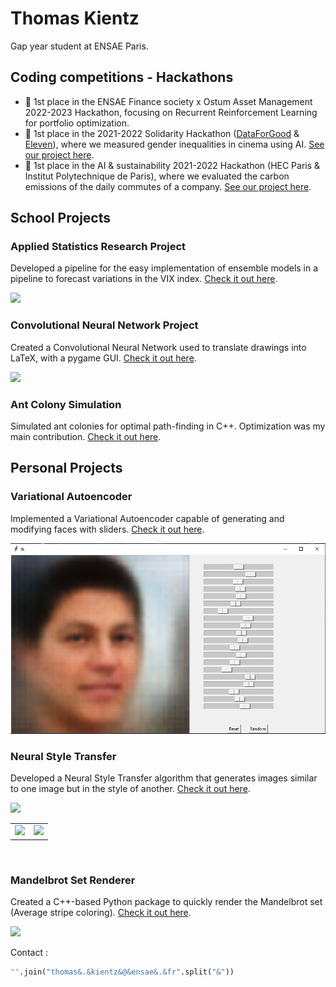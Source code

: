 # Thomas Kientz

Gap year student at ENSAE Paris.

<h2>Coding competitions - Hackathons</h2>
<ul>
  <li>🥇 1st place in the ENSAE Finance society x Ostum Asset Management 2022-2023 Hackathon, focusing on Recurrent Reinforcement Learning for portfolio optimization.</li>
  <li>🥇 1st place in the 2021-2022 Solidarity Hackathon (<a href="https://dataforgood.fr">DataForGood</a> & <a href="https://eleven-strategy.com">Eleven</a>), where we measured gender inequalities in cinema using AI. <a href="https://github.com/vdelale/Hackathon-ENSAE-2022">See our project here</a>.</li>
  <li>🥇 1st place in the AI & sustainability 2021-2022 Hackathon (HEC Paris & Institut Polytechnique de Paris), where we evaluated the carbon emissions of the daily commutes of a company. <a href="https://github.com/KnSCode/hackathion-hi-paris">See our project here</a>.</li>
</ul>

<h2>School Projects</h2>

<h3>Applied Statistics Research Project</h3>
<p>
  Developed a pipeline for the easy implementation of ensemble models in a pipeline to forecast variations in the VIX index. <a href="https://github.com/g0bel1n/TinyAutoML">Check it out here</a>.
</p>
<img src="https://user-images.githubusercontent.com/60552083/165638298-7f5df03e-781d-4884-ab46-06702be6a2fe.png">

<h3>Convolutional Neural Network Project</h3>
<p>
  Created a Convolutional Neural Network used to translate drawings into LaTeX, with a pygame GUI. <a href="https://github.com/thomktz/Projet-1A">Check it out here</a>.
</p>
<img src="https://user-images.githubusercontent.com/60552083/119516823-5c2ad180-bd77-11eb-9172-6e9a1bd23307.gif">

<h3>Ant Colony Simulation</h3>
<p>
  Simulated ant colonies for optimal path-finding in C++. Optimization was my main contribution. <a href="https://github.com/g0bel1n/Avengers_AntGame">Check it out here</a>.
</p>

<h2>Personal Projects</h2>

<h3>Variational Autoencoder</h3>
<p>
  Implemented a Variational Autoencoder capable of generating and modifying faces with sliders. <a href="https://github.com/thomktz/VAE">Check it out here</a>.
</p>
<img src="https://github.com/thomktz/VAE/blob/main/results/sliders_random.PNG">

<h3>Neural Style Transfer</h3>
<p>
  Developed a Neural Style Transfer algorithm that generates images similar to one image but in the style of another. <a href="https://github.com/thomktz/style-transfer">Check it out here</a>.
</p>
<img src="https://user-images.githubusercontent.com/60552083/122601543-bc105180-d071-11eb-9824-6e2f751ec5b9.png" width="500">
<br>
<table>
  <tr>
    <td><img src="https://user-images.githubusercontent.com/60552083/122601550-bdda1500-d071-11eb-9c82-088890d407c3.gif" width="250"></td>
    <td><img src="https://user-images.githubusercontent.com/60552083/122601560-c4688c80-d071-11eb-9c16-cd3077381323.png" width="250"></td>
  </tr>
</table>
<br>


<h3>Mandelbrot Set Renderer</h3>
<p>
  Created a C++-based Python package to quickly render the Mandelbrot set (Average stripe coloring). <a href="https://github.com/thomktz/Cpp-Mandelbrot">Check it out here</a>.
</p>
<img src="https://user-images.githubusercontent.com/60552083/142727807-2a692466-94f0-4b03-a1aa-7f84cca7d318.jpeg" width=500>


Contact : 
```python
"".join("thomas&.&kientz&@&ensae&.&fr".split("&"))
```
